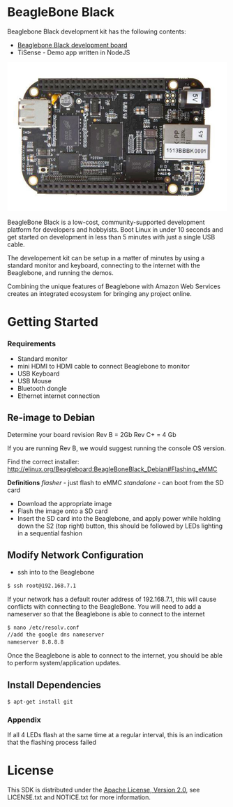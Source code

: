 
# BeagleBone Black

Beaglebone Black development kit has the following contents:
* [Beaglebone Black development board](https://www.arrow.com/en/products/bb-bblk-000/circuitco)
* TiSense - Demo app written in NodeJS

![Image of Board](https://raw.githubusercontent.com/ArrowElectronics/aws-iot-device-sdk/master/images/beaglebone.jpg)

BeagleBone Black is a low-cost, community-supported development platform for developers and hobbyists. Boot Linux in under 10 seconds and get started on development in less than 5 minutes with just a single USB cable.

The developement kit can be setup in a matter of minutes by using a
standard monitor and keyboard, connecting to the internet with the
Beaglebone, and running the demos.

Combining the unique features of Beaglebone with Amazon Web Services
creates an integrated ecosystem for bringing any project online.

# Getting Started

### Requirements
* Standard monitor
* mini HDMI to HDMI cable to connect Beaglebone to monitor
* USB Keyboard
* USB Mouse
* Bluetooth dongle
* Ethernet internet connection

## Re-image to Debian

Determine your board revision
Rev B = 2Gb
Rev C+ = 4 Gb

If you are running Rev B, we would suggest running the console OS version.

Find the correct installer:
http://elinux.org/Beagleboard:BeagleBoneBlack_Debian#Flashing_eMMC

**Definitions**
*flasher* - just flash to eMMC
*standalone* - can boot from the SD card

* Download the appropriate image
* Flash the image onto a SD card
* Insert the SD card into the Beaglebone, and apply power while holding down the S2 (top right) button, this should be followed by LEDs lighting in a sequential fashion

## Modify Network Configuration

* ssh into to the Beaglebone
```sh
$ ssh root@192.168.7.1
```

If your network has a default router address of 192.168.7.1, this will cause conflicts with connecting to the BeagleBone. 
You will need to add a nameserver so that the Beaglebone is able to connect to the internet
```sh
$ nano /etc/resolv.conf
//add the google dns nameserver
nameserver 8.8.8.8
```

Once the Beaglebone is able to connect to the internet, you should be able to perform system/application updates.

## Install Dependencies
```sh
$ apt-get install git
```

### Appendix

If all 4 LEDs flash at the same time at a regular interval, this is an indication that the flashing process failed

# License
This SDK is distributed under the
[Apache License, Version 2.0](http://www.apache.org/licenses/LICENSE-2.0),
see LICENSE.txt and NOTICE.txt for more information.
